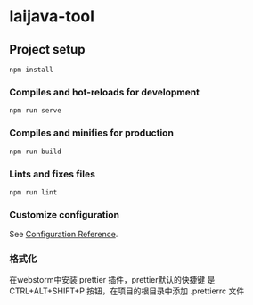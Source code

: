 # laijava-tool

## Project setup
```
npm install
```

### Compiles and hot-reloads for development
```
npm run serve
```

### Compiles and minifies for production
```
npm run build
```

### Lints and fixes files
```
npm run lint
```

### Customize configuration
See [Configuration Reference](https://cli.vuejs.org/config/).

### 格式化
在webstorm中安装 prettier 插件，prettier默认的快捷键 是 CTRL+ALT+SHIFT+P 按钮，在项目的根目录中添加 .prettierrc 文件